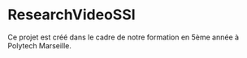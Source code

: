 # ResearchVideoSSI
Ce projet est créé dans le cadre de notre formation en 5ème année à Polytech Marseille. 
